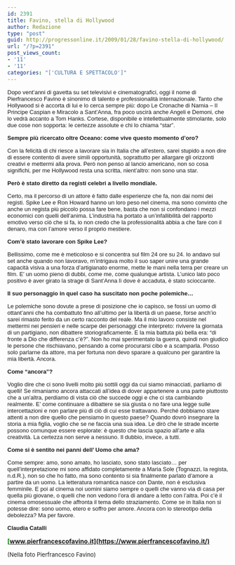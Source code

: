 ```yaml
---
id: 2391
title: Favino, stella di Hollywood
author: Redazione
type: "post"
guid: http://progressonline.it/2009/01/28/favino-stella-di-hollywood/
url: "/?p=2391"
post_views_count:
- '11'
- '11'
categories: "['CULTURA E SPETTACOLO']"
---
```


<font face="Tahoma, sans-serif"><font size="2"><font face="Tahoma, sans-serif"><font size="2">Dopo vent’anni di gavetta su set televisivi e cinematografici, oggi il nome di Pierfrancesco Favino è sinonimo di talento e professionalità internazionale. Tanto che Hollywood si è accorta di lui e lo cerca sempre più: dopo Le Cronache di Narnia – Il Principe Caspian e Miracolo a Sant’Anna, fra poco uscirà anche Angeli e Demoni, che lo vedrà accanto a Tom Hanks. Cortese, disponibile e intellettualmente stimolante, solo due cose non sopporta: le certezze assolute e chi lo chiama “star”. </font></font></font></font>

<font face="Tahoma, sans-serif"><font size="2">**Sempre più ricercato oltre Oceano: come vive questo momento d’oro?**</font></font>

<font face="Tahoma, sans-serif"><font size="2">Con la felicità di chi riesce a lavorare sia in Italia che all’estero, sarei stupido a non dire di essere contento di avere simili opportunità, soprattutto per allargare gli orizzonti creativi e mettermi alla prova. Però non penso al lancio americano, non so cosa significhi, per me Hollywood resta una scritta, nient’altro: non sono una star.</font></font>

<font face="Tahoma, sans-serif"><font size="2">**Però è stato diretto da registi celebri a livello mondiale.** </font></font>

<font face="Tahoma, sans-serif"><font size="2">Certo, ma il percorso di un attore è fatto dalle esperienze che fa, non dai nomi dei registi. Spike Lee e Ron Howard hanno un loro peso nel cinema, ma sono convinto che anche un regista più piccolo possa fare bene, basta che non si confondano i mezzi economici con quelli dell’anima. L’industria ha portato a un’infallibilità del rapporto emotivo verso ciò che si fa, io non credo che la professionalità abbia a che fare con il denaro, ma con l’amore verso il proprio mestiere.</font></font>

<font face="Tahoma, sans-serif"><font size="2">**Com’è stato lavorare con Spike Lee?**</font></font>

<font face="Tahoma, sans-serif"><font size="2">Bellissimo, come me è meticoloso e si concentra sul film 24 ore su 24. Io andavo sul set anche quando non lavoravo, m’intrigava molto il suo saper unire una grande capacità visiva a una forza d’artigianato enorme, mette le mani nella terra per creare un film. E’ un uomo pieno di dubbi, come me, come qualunque artista. L’unico lato poco positivo è aver girato la strage di Sant’Anna lì dove è accaduta, è stato scioccante. </font></font>

<font face="Tahoma, sans-serif"><font size="2">**Il suo personaggio in quel caso ha suscitato non poche polemiche…**</font></font>

<font face="Tahoma, sans-serif"><font size="2">Le polemiche sono dovute a prese di posizione che io capisco, se fossi un uomo di ottant’anni che ha combattuto fino all’ultimo per la libertà di un paese, forse anch’io sarei rimasto ferito da un certo racconto del reale. Ma il mio lavoro consiste nel mettermi nei pensieri e nelle scarpe dei personaggi che interpreto: rivivere la giornata di un partigiano, non dibattere storiograficamente. E la mia battuta più bella era: “di fronte a Dio che differenza c’è?”. Non ho mai sperimentato la guerra, quindi non giudico le persone che rischiavano, pensando a come procurarsi cibo e a scamparla. Posso solo parlarne da attore, ma per fortuna non devo sparare a qualcuno per garantire la mia libertà. Ancora. </font></font>

<font face="Tahoma, sans-serif"><font size="2">**Come “ancora”?**</font></font>

<font face="Tahoma, sans-serif"><font size="2">Voglio dire che ci sono livelli molto più sottili oggi da cui siamo minacciati, parliamo di quelli! Se rimaniamo ancora attaccati all’idea di dover appartenere a una parte piuttosto che a un’altra, perdiamo di vista ciò che succede oggi e che ci sta cambiando realmente. E’ come continuare a dibattere se sia giusta o no fare una legge sulle intercettazioni e non parlare più di ciò di cui esse trattavano. Perché dobbiamo stare attenti a non dire quello che pensiamo in questo paese? Quando dovrò insegnare la storia a mia figlia, voglio che se ne faccia una sua idea. Le dirò che le strade incerte possono comunque essere esplorate: è questo che lascia spazio all’arte e alla creatività. La certezza non serve a nessuno. Il dubbio, invece, a tutti.</font></font>

<font face="Tahoma, sans-serif"><font size="2">**Come si è sentito nei panni dell’ Uomo che ama?**</font></font>

<font face="Tahoma, sans-serif"><font size="2">Come sempre: amo, sono amato, ho lasciato, sono stato lasciato… per quell’interpretazione mi sono affidato completamente a Maria Sole (Tognazzi, la regista, n.d.R.), non so che ho fatto, ma sono contento si sia finalmente parlato d’amore a partire da un uomo. La letteratura romantica nasce con Dante, non è esclusiva femminile. E poi al cinema noi uomini siamo sempre o quelli che vanno via di casa per quella più giovane, o quelli che non vedono l’ora di andare a letto con l’altra. Poi c’è il cinema omosessuale che affronta il tema dello straziamento. Come se in Italia non si potesse dire: sono uomo, etero e soffro per amore. Ancora con lo stereotipo della debolezza? Ma per favore. </font></font>

<font face="Tahoma, sans-serif"><font size="2">**Claudia Catalli**</font></font>

**<font color="#008000">[www.pierfrancescofavino.it](https://www.pierfrancescofavino.it/)</font>**<font color="#008000"> </font>

<font size="2">(Nella foto Pierfrancesco Favino)</font>